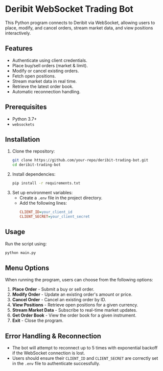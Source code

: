 # Deribit WebSocket Trading Bot

This Python program connects to Deribit via WebSocket, allowing users to place, modify, and cancel orders, stream market data, and view positions interactively.

## Features
- Authenticate using client credentials.
- Place buy/sell orders (market & limit).
- Modify or cancel existing orders.
- Fetch open positions.
- Stream market data in real time.
- Retrieve the latest order book.
- Automatic reconnection handling.

## Prerequisites
- Python 3.7+
- `websockets`

## Installation
1. Clone the repository:
   ```sh
   git clone https://github.com/your-repo/deribit-trading-bot.git
   cd deribit-trading-bot
   ```
2. Install dependencies:
   ```sh
   pip install -r requirements.txt
   ```
3. Set up environment variables:
   - Create a `.env` file in the project directory.
   - Add the following lines:
     ```ini
     CLIENT_ID=your_client_id
     CLIENT_SECRET=your_client_secret
     ```

## Usage
Run the script using:
```sh
python main.py
```

## Menu Options
When running the program, users can choose from the following options:
1. **Place Order** - Submit a buy or sell order.
2. **Modify Order** - Update an existing order's amount or price.
3. **Cancel Order** - Cancel an existing order by ID.
4. **View Positions** - Retrieve open positions for a given currency.
5. **Stream Market Data** - Subscribe to real-time market updates.
6. **Get Order Book** - View the order book for a given instrument.
7. **Exit** - Close the program.

## Error Handling & Reconnection
- The bot will attempt to reconnect up to 5 times with exponential backoff if the WebSocket connection is lost.
- Users should ensure their `CLIENT_ID` and `CLIENT_SECRET` are correctly set in the `.env` file to authenticate successfully.


